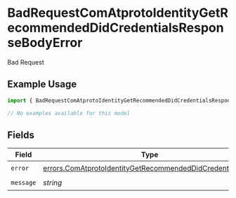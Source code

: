 # BadRequestComAtprotoIdentityGetRecommendedDidCredentialsResponseBodyError

Bad Request

## Example Usage

```typescript
import { BadRequestComAtprotoIdentityGetRecommendedDidCredentialsResponseBodyError } from "@speakeasy-api/bluesky/models/errors";

// No examples available for this model
```

## Fields

| Field                                                                                                                                    | Type                                                                                                                                     | Required                                                                                                                                 | Description                                                                                                                              |
| ---------------------------------------------------------------------------------------------------------------------------------------- | ---------------------------------------------------------------------------------------------------------------------------------------- | ---------------------------------------------------------------------------------------------------------------------------------------- | ---------------------------------------------------------------------------------------------------------------------------------------- |
| `error`                                                                                                                                  | [errors.ComAtprotoIdentityGetRecommendedDidCredentialsError](../../models/errors/comatprotoidentitygetrecommendeddidcredentialserror.md) | :heavy_check_mark:                                                                                                                       | N/A                                                                                                                                      |
| `message`                                                                                                                                | *string*                                                                                                                                 | :heavy_check_mark:                                                                                                                       | N/A                                                                                                                                      |